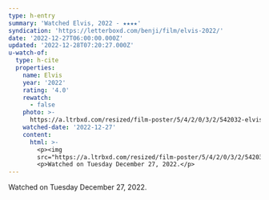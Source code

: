 ```yaml
---
type: h-entry
summary: 'Watched Elvis, 2022 - ★★★★'
syndication: 'https://letterboxd.com/benji/film/elvis-2022/'
date: '2022-12-27T06:00:00.000Z'
updated: '2022-12-28T07:20:27.000Z'
u-watch-of:
  type: h-cite
  properties:
    name: Elvis
    year: '2022'
    rating: '4.0'
    rewatch:
      - false
    photo: >-
      https://a.ltrbxd.com/resized/film-poster/5/4/2/0/3/2/542032-elvis-0-600-0-900-crop.jpg?v=c8e56b86bc
    watched-date: '2022-12-27'
    content:
      html: >-
        <p><img
        src="https://a.ltrbxd.com/resized/film-poster/5/4/2/0/3/2/542032-elvis-0-600-0-900-crop.jpg?v=c8e56b86bc"/></p>
        <p>Watched on Tuesday December 27, 2022.</p>
---
```

Watched on Tuesday December 27, 2022.
